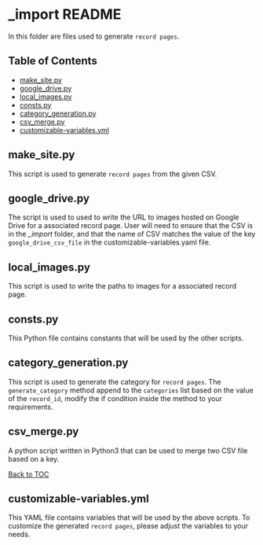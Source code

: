 # _import README <!-- omit in toc -->

In this folder are files used to generate ```record pages```.

## Table of Contents <!-- omit in toc -->

- [make_site.py](#makesitepy)
- [google_drive.py](#googledrivepy)
- [local_images.py](#localimagespy)
- [consts.py](#constspy)
- [category_generation.py](#categorygenerationpy)
- [csv_merge.py](#csvmergepy)
- [customizable-variables.yml](#customizable-variablesyml)

## make_site.py

This script is used to generate `record pages` from the given CSV.

## google_drive.py

The script is used to used to write the URL to images hosted on Google Drive for a associated record page. User will need to ensure that the CSV is in the *_import* folder, and that the name of CSV matches the value of the key `google_drive_csv_file` in the customizable-variables.yaml file.

## local_images.py

This script is used to write the paths to images for a associated record page.

## consts.py

This Python file contains constants that will be used by the other scripts.

## category_generation.py

This script is used to generate the category for `record pages`. The `generate_category` method append to the `categories` list based on the value of the `record_id`, modify the if condition inside the method to your requirements.

## csv_merge.py

A python script written in Python3 that can be used to merge two CSV file based on a key.

[Back to TOC](#table-of-contents)

## customizable-variables.yml

This YAML file contains variables that will be used by the above scripts. To customize the generated `record pages`, please adjust the variables to your needs.
